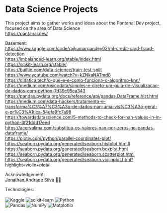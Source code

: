 # Data Science Projects

This project aims to gather works and ideas about the Pantanal Dev project, focused on the area of Data Science <br>
https://pantanal.dev/

Basement: <br>
https://www.kaggle.com/code/rajkumarpandey02/ml-credit-card-fraud-detection <br>
https://imbalanced-learn.org/stable/index.html <br>
https://scikit-learn.org/stable/ <br>
https://builtin.com/data-science/train-test-split <br>
https://www.youtube.com/watch?v=kZNkaNATmd8 <br>
https://didatica.tech/o-que-e-e-como-funciona-o-algoritmo-knn/ <br>
https://medium.com/psicodata/simples-e-direto-um-guia-de-visualizacao-de-dados-com-python-7d39c95ca343 <br>
https://pandas.pydata.org/docs/reference/api/pandas.DataFrame.hist.html <br>
https://medium.com/data-hackers/tratamento-e-transforma%C3%A7%C3%A3o-de-dados-nan-uma-vis%C3%A3o-geral-e-pr%C3%A1tica-54efa9fc7a98 <br>
https://towardsdatascience.com/5-methods-to-check-for-nan-values-in-in-python-3f21ddd17eed <br>
https://acervolima.com/substitua-os-valores-nan-por-zeros-no-pandas-dataframe/ <br>
https://plotly.com/python/parallel-coordinates-plot/ <br>
https://seaborn.pydata.org/generated/seaborn.histplot.html# <br>
https://seaborn.pydata.org/generated/seaborn.boxplot.html <br>
https://seaborn.pydata.org/generated/seaborn.scatterplot.html <br>
https://seaborn.pydata.org/generated/seaborn.violinplot.html?highlight=violin+plot# <br>


Acknowledgement: <br>
[Jonathan Andrade Silva](https://www.linkedin.com/in/jonathan-andrade-silva-6595b421/) 👨‍🏫

Technologies: <br><br>
![Kaggle](https://img.shields.io/badge/Kaggle-035a7d?style=for-the-badge&logo=kaggle&logoColor=white)
![scikit-learn](https://img.shields.io/badge/scikit--learn-%23F7931E.svg?style=for-the-badge&logo=scikit-learn&logoColor=white)
![Python](https://img.shields.io/badge/python-3670A0?style=for-the-badge&logo=python&logoColor=ffdd54) <br>
![Pandas](https://img.shields.io/badge/pandas-%23150458.svg?style=for-the-badge&logo=pandas&logoColor=white)
![NumPy](https://img.shields.io/badge/numpy-%23013243.svg?style=for-the-badge&logo=numpy&logoColor=white)
![Matplotlib](https://img.shields.io/badge/Matplotlib-%23ffffff.svg?style=for-the-badge&logo=Matplotlib&logoColor=black)

